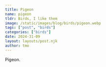 ```yaml
---
title: Pigeon
name: pigeon
tldr: Birds, I like them
image: /static/images/blog/birds/pigeon.webp
tags: ["post", "birds"]
categories: ["birds"]
date: 2024-31-09
layout: layouts/post.njk
author: tmo
---
```


Pigeon.
